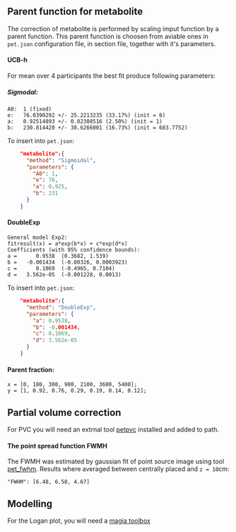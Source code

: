 ## Parent function for metabolite

The correction of metabolite is performed by scaling imput function
by a parent function.
This parent function is choosen from aviable ones in `pet.json`
configuration file, in section file, together with it's parameters.

#### UCB-h
For mean over 4 participants the best fit produce following parameters:

##### Sigmodal:
```
A0:  1 (fixed)
e:   76.0390292 +/- 25.2213235 (33.17%) (init = 0)
a:   0.92514893 +/- 0.02308516 (2.50%) (init = 1)
b:   230.814420 +/- 38.6266001 (16.73%) (init = 683.7752)
```

To insert into `pet.json`:
```json
    "metabolite":{
      "method": "Sigmoidal",
      "parameters": {
        "A0": 1,
        "e": 76,
        "a": 0.925,
        "b": 231
      }
    }
```

#### DoubleExp
```
General model Exp2:
fitresult(x) = a*exp(b*x) + c*exp(d*x)
Coefficients (with 95% confidence bounds):
a =      0.9538  (0.3682, 1.539)
b =   -0.001434  (-0.00326, 0.0003923)
c =      0.1069  (-0.4965, 0.7104)
d =   3.562e-05  (-0.001228, 0.0013)
```

To insert into `pet.json`:
```json
    "metabolite":{
      "method": "DoubleExp",
      "parameters": {
        "a": 0.9538,
        "b": -0.001434,
        "c": 0.1069,
        "d": 3.562e-05
      }
    }
```
#### Parent fraction:
```
x = [0, 180, 300, 900, 2100, 3600, 5400];
y = [1, 0.92, 0.76, 0.29, 0.19, 0.14, 0.12];
```

## Partial volume correction

For PVC you will need an extrnal tool [petpvc](https://github.com/UCL/PETPVC)
installed and added to path.

#### The point spread function FWMH

The FWMH was estimated by gaussian fit of point source image
using tool [pet_fwhm](https://gitlab.uliege.be/CyclotronResearchCentre/LocalResources/pet_tools/pet_fwhm).
Results where averaged between centrally placed and `z = 10`cm:
```
"FWHM": [6.48, 6.58, 4.67]

```

## Modelling

For the Logan plot, you will need a [magia toolbox](https://github.com/tkkarjal/magia)
